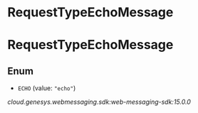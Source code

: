 # RequestTypeEchoMessage


# RequestTypeEchoMessage

## Enum


* `ECHO` (value: `"echo"`)




_cloud.genesys.webmessaging.sdk:web-messaging-sdk:15.0.0_
